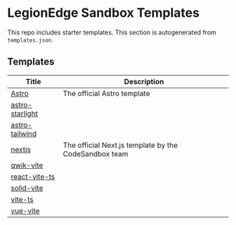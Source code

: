 # LegionEdge Sandbox Templates

This repo includes starter templates. This section is autogenerated from `templates.json`.

## Templates

| Title | Description |
|------|-------------|
| [Astro](https://github.com/LegionEdge/sandbox-templates/tree/main/astro) | The official Astro template |
| [astro-starlight](https://github.com/LegionEdge/sandbox-templates/tree/main/astro-starlight) |  |
| [astro-tailwind](https://github.com/LegionEdge/sandbox-templates/tree/main/astro-tailwind) |  |
| [nextjs](https://github.com/LegionEdge/sandbox-templates/tree/main/nextjs) | The official Next.js template by the CodeSandbox team |
| [qwik-vite](https://github.com/LegionEdge/sandbox-templates/tree/main/qwik-vite) |  |
| [react-vite-ts](https://github.com/LegionEdge/sandbox-templates/tree/main/react-vite-ts) |  |
| [solid-vite](https://github.com/LegionEdge/sandbox-templates/tree/main/solid-vite) |  |
| [vite-ts](https://github.com/LegionEdge/sandbox-templates/tree/main/vite-ts) |  |
| [vue-vite](https://github.com/LegionEdge/sandbox-templates/tree/main/vue-vite) |  |
